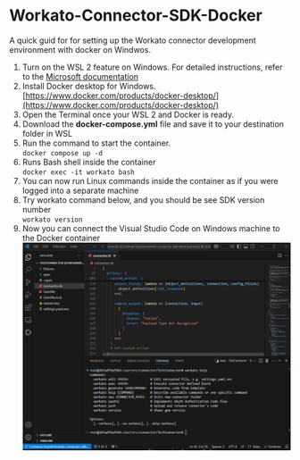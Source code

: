 # Workato-Connector-SDK-Docker
A quick guid for for setting up the Workato connector development environment with docker on Windwos.

1. Turn on the WSL 2 feature on Windows. For detailed instructions, refer to the [Microsoft documentation](https://learn.microsoft.com/en-us/windows/wsl/install)
2. Install Docker desktop for Windows. [https://www.docker.com/products/docker-desktop/](https://www.docker.com/products/docker-desktop/)
3. Open the Terminal once your WSL 2 and Docker is ready.
4. Download the **docker-compose.yml** file and save it to your destination folder in WSL
6. Run the command to start the container.<br>
`
docker compose up -d
`
7. Runs Bash shell inside the container<br>
`
docker exec -it workato bash
`
8. You can now run Linux commands inside the container as if you were logged into a separate machine
9. Try workato command below, and you should be see SDK version number<br>
    `
   workato version
   `
11. Now you can connect the Visual Studio Code on Windows machine to the Docker container<br>
    ![VSCode Screenshot](https://raw.githubusercontent.com/jedipi/Workato-Connector-SDK-Docker/refs/heads/main/img.png)
